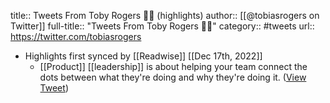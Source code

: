 title:: Tweets From Toby Rogers 🤘🚀 (highlights)
author:: [[@tobiasrogers on Twitter]]
full-title:: "Tweets From Toby Rogers 🤘🚀"
category:: #tweets
url:: https://twitter.com/tobiasrogers

- Highlights first synced by [[Readwise]] [[Dec 17th, 2022]]
	- [[Product]] [[leadership]] is about helping your team connect the dots between what they're doing and why they're doing it. ([View Tweet](https://twitter.com/tobiasrogers/status/1569396689068523520))